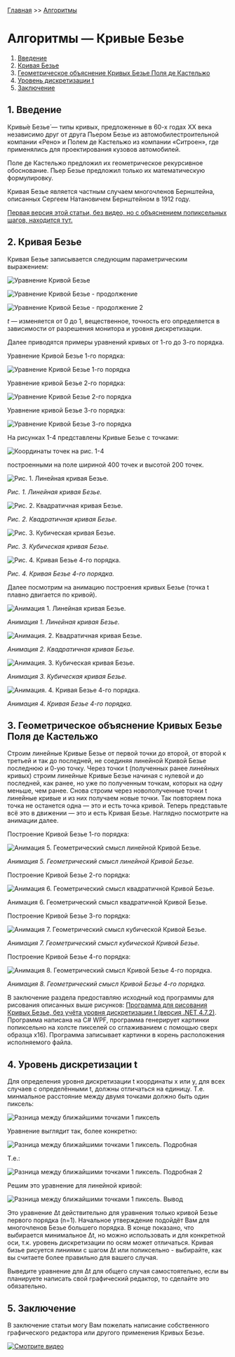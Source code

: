 [Главная](https://dmitriysidyakin.github.io/School-IT/) >> [Алгоритмы](https://dmitriysidyakin.github.io/School-IT/csharp-articles/ru-ru/algorithms-on-csharp/)

# Алгоритмы — Кривые Безье

1. [Введение](#1-введение)
2. [Кривая Безье](#2-кривая-безье)
3. [Геометрическое объяснение Кривых Безье Поля де Кастельжо](#3-геометрическое-объяснение-кривых-безье-поля-де-кастельжо)
4. [Уровень дискретизации t](#4-уровень-дискретизации-t)
5. [Заключение](#5-заключение)

## 1. Введение

Кривы́е Безье́ — типы кривых, предложенные в 60-х годах XX века независимо друг от друга Пьером Безье из автомобилестроительной компании «Рено» и Полем де Кастельжо из компании «Ситроен», где применялись для проектирования кузовов автомобилей.

Поле де Кастельжо предложил их геометрическое рекурсивное обоснование. Пьер Безье предложил только их математическую формулировку.

Кривая Безье является частным случаем многочленов Бернштейна, описанных Сергеем Натановичем Бернштейном в 1912 году.

[Первая версия этой статьи, без видео, но с объяснением попиксельных шагов, находится тут.](../../../../algorithms_book_sidyakin_di/0009%20-%20%D0%9A%D1%80%D0%B8%D0%B2%D1%8B%D0%B5%20%D0%91%D0%B5%D0%B7%D1%8C%D0%B5/index.html)

## 2. Кривая Безье

Кривая Безье записывается следующим параметрическим выражением:

![Уравнение Кривой Безье](img/f/f01.PNG)

![Уравнение Кривой Безье - продолжение](img/f/f02.PNG)

![Уравнение Кривой Безье - продолжение 2](img/f/f03.PNG)

*t* — изменяется от 0 до 1, вещественное, точность его определяется в зависимости от разрешения монитора и уровня дискретизации.

Далее приводятся примеры уравнений кривых от 1-го до 3-го порядка.

Уравнение Кривой Безье 1-го порядка:

![Уравнение Кривой Безье 1-го порядка](img/f/f04.PNG)

Уравнение кривой Безье 2-го порядка:

![Уравнение Кривой Безье 2-го порядка](img/f/f05.PNG)

Уравнение кривой Безье 3-го порядка:

![Уравнение Кривой Безье 3-го порядка](img/f/f06.PNG)

На рисунках 1-4 представлены Кривые Безье с точками:

![Координаты точек на рис. 1-4](img/p/p01.PNG)

построенными на поле шириной 400 точек и высотой 200 точек.

![Рис. 1. Линейная кривая Безье.](img/curves/b1.png)

*Рис. 1. Линейная кривая Безье.*

![Рис. 2. Квадратичная кривая Безье.](img/curves/b2.png)

*Рис. 2. Квадратичная кривая Безье.*

![Рис. 3. Кубическая кривая Безье.](img/curves/b3.png)

*Рис. 3. Кубическая кривая Безье.*

![Рис. 4. Кривая Безье 4-го порядка.](img/curves/b4.png)

*Рис. 4. Кривая Безье 4-го порядка.*

Далее посмотрим на анимацию построения кривых Безье (точка t плавно двигается по кривой).

![Анимация 1. Линейная кривая Безье.](img/curves/animation/b1a.gif)

*Анимация 1. Линейная кривая Безье.*

![Анимация. 2. Квадратичная кривая Безье.](img/curves/animation/b2a.gif)

*Анимация 2. Квадратичная кривая Безье.*

![Анимация. 3. Кубическая кривая Безье.](img/curves/animation/b3a.gif)

*Анимация 3. Кубическая кривая Безье.*

![Анимация. 4. Кривая Безье 4-го порядка.](img/curves/animation/b4a.gif)

*Анимация 4. Кривая Безье 4-го порядка.*

## 3. Геометрическое объяснение Кривых Безье Поля де Кастельжо

Строим линейные Кривые Безье от первой точки до второй, от второй к третьей и так до последней, не соединяя линейной Кривой Безье последнюю и 0-ую точку. Через точки t (полученных ранее линейных кривых) строим линейные Кривые Безье начиная с нулевой и до последней, как ранее, но уже по полученным точкам, которых на одну меньше, чем ранее. Снова строим через новополученные точки t линейные кривые и из них получаем новые точки. Так повторяем пока точка не останется одна — это и есть точка кривой. Теперь представьте всё это в движении — это и есть Кривая Безье. Наглядно посмотрите на анимации далее.

Построение Кривой Безье 1-го порядка:

![Анимация 5. Геометрический смысл линейной Кривой Безье.](img/curves/animation/b1adc.gif)

*Анимация 5. Геометрический смысл линейной Кривой Безье.*

Построение Кривой Безье 2-го порядка:

![Анимация 6. Геометрический смысл квадратичной Кривой Безье.](img/curves/animation/b2adc.gif)

Анимация 6. Геометрический смысл квадратичной Кривой Безье.

Построение Кривой Безье 3-го порядка:

![Анимация 7. Геометрический смысл кубической Кривой Безье.](img/curves/animation/b3adc.gif)

*Анимация 7. Геометрический смысл кубической Кривой Безье.*

Построение Кривой Безье 4-го порядка:

![Анимация 8. Геометрический смысл Кривой Безье 4-го порядка.](img/curves/animation/b4adc.gif)

*Анимация 8. Геометрический смысл Кривой Безье 4-го порядка.*

В заключение раздела предоставляю исходный код программы для рисования описанных выше рисунков: [Программа для рисования Кривых Безье, без учёта уровня дискретизации t (версия .NET 4.7.2)](https://github.com/DmitriySidyakin/Blog-ComputerGraphics/tree/master/Bezier/BezierSolution).
Программа написана на C# WPF, программа генерирует картинки попиксельно на холсте пикселей со сглаживанием с помощью сверх образца x16). Программа записывает картинки в корень расположения исполняемого файла.

## 4. Уровень дискретизации t

Для определения уровня дискретизации t координаты x или y, для всех случаев с определёнными t, должны отличаться на единицу. Т.е. минмальное расстояние между двумя точками должно быть один пиксель:

![Разница между ближайшими точками 1 пиксель](img/ft/ft01.PNG)

Уравнение выглядит так, более конкретно:

![Разница между ближайшими точками 1 пиксель. Подробная](img/ft/ft02.PNG)

Т.е.:

![Разница между ближайшими точками 1 пиксель. Подробная 2](img/ft/ft03.PNG)

Решим это уравнение для линейной кривой:

![Разница между ближайшими точками 1 пиксель. Вывод](img/ft/ft04.PNG)

Это уравнение Δt действительно для уравнения только кривой Безье первого порядка (n=1). Начальное утверждение подойдёт Вам для многочленов Безье большего порядка. В конце показано, что выбирается минимальное Δt, но можно использовать и для конкретной оси, т.к. уровень дискретизации по осям может отличаться. Кривая бизье рисуется линиями с шагом Δt или попиксельно - выбирайте, как вы считаете более правильно для вашего случая.

Выведите уравнение для Δt для общего случая самостоятельно, если вы планируете написать свой графический редактор, то сделайте это обязательно.

## 5. Заключение

В заключение статьи могу Вам пожелать написание собственного графического редактора или другого применения Кривых Безье.

[![Смотрите видео](../../../../../img/video.png)](https://youtu.be/-aaBzgcqQwY)

